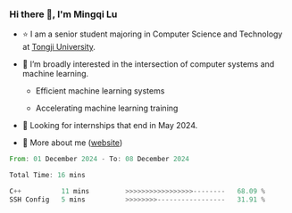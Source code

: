 ### Hi there 👋, I'm Mingqi Lu

- :star: I am a senior student majoring in Computer Science and Technology at [Tongji University](https://en.tongji.edu.cn/p/#/).

- :thinking: I’m broadly interested in the intersection of computer systems and machine learning.

  - Efficient machine learning systems

  - Accelerating machine learning training

- :seedling: Looking for internships that end in May 2024.

- 💬 More about me ([website](https://lmqqqqqq.github.io/))

<!--START_SECTION:waka-->

```rust
From: 01 December 2024 - To: 08 December 2024

Total Time: 16 mins

C++          11 mins         >>>>>>>>>>>>>>>>>--------   68.09 %
SSH Config   5 mins          >>>>>>>>-----------------   31.91 %
```

<!--END_SECTION:waka-->

